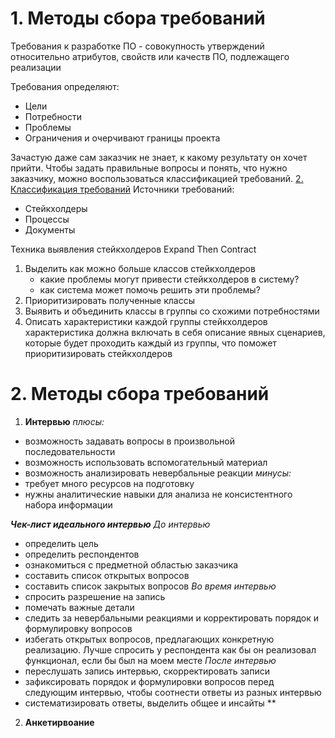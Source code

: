 # 1. Методы сбора требований
Требования к разработке ПО - совокупность утверждений относительно атрибутов, свойств или качеств ПО, подлежащего реализации

Требования определяют:
- Цели
- Потребности
- Проблемы
- Ограничения
и очерчивают границы проекта

Зачастую даже сам заказчик не знает, к какому результату он хочет прийти. Чтобы задать правильные вопросы и понять, что нужно заказчику, можно воспользоваться классификацией требований. [2. Классификация требований](1.%20Требования%20к%20разработке%20ПО.md#2.%20Классификация%20требований)
Источники требований:
- Стейкхолдеры
- Процессы
- Документы

Техника выявления стейкхолдеров Expand Then Contract
1. Выделить как можно больше классов стейкхолдеров
	- какие проблемы могут привести стейкхолдеров в систему?
	- как система может помочь решить эти проблемы?
2. Приоритизировать полученные классы
3. Выявить и объединить классы в группы со схожими потребностями
4. Описать характеристики каждой группы стейкхолдеров
характеристика должна включать в себя описание явных сценариев, которые будет проходить каждый из группы, что поможет приоритизировать стейкхолдеров

# 2. Методы сбора требований
1. **Интервью**
*плюсы:*
- возможность задавать вопросы в произвольной последовательности
- возможность использовать вспомогательный материал
- возможность анализировать невербальные реакции
 *минусы:*
 - требует много ресурсов на подготовку
 - нужны аналитические навыки для анализа не консистентного  набора информации

***Чек-лист идеального интервью***
*До интервью*
- определить цель
- определить респондентов
- ознакомиться с предметной областью заказчика
- составить список открытых вопросов
- составить список закрытых вопросов
*Во время интервью*
- спросить разрешение на запись
- помечать важные детали
- следить за невербальными реакциями и корректировать порядок и формулировку вопросов
- избегать открытых вопросов, предлагающих конкретную реализацию. Лучше спросить у респондента как бы он реализовал функционал, если бы был на моем месте
*После интервью*
- переслушать запись интервью, скорректировать записи
- зафиксировать порядок и формулировки вопросов перед следующим интервью, чтобы соотнести ответы из разных интервью
- систематизировать ответы, выделить общее и инсайты
**
2. **Анкетирвоание**
